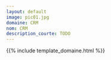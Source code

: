 ```yaml
---
layout: default
image: pic01.jpg
domaine: CRM
nom: CRM
description_courte: TODO
---
```

{{% include template_domaine.html %}}
